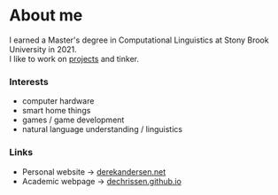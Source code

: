 # About me

I earned a Master's degree in Computational Linguistics at Stony Brook University in 2021.  
I like to work on [projects](https://derekandersen.net/projects) and tinker.

### Interests

- computer hardware
- smart home things
- games / game development
- natural language understanding / linguistics

### Links

- Personal website → [derekandersen.net](https://derekandersen.net/)  
- Academic webpage → [dechrissen.github.io](https://dechrissen.github.io/)
